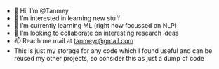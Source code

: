 - 👋 Hi, I’m @Tanmey
- 👀 I’m interested in learning new stuff
- 🌱 I’m currently learning ML (right now focussed on NLP)
- 💞️ I’m looking to collaborate on interesting research ideas
- 📫 Reach me mail at tanmeyr@gmail.com
- This is just my storage for any code which I found useful and can be reused my other projects, so consider this as just a dump of code

<!---
practice-dump/practice-dump is a ✨ special ✨ repository because its `README.md` (this file) appears on your GitHub profile.
You can click the Preview link to take a look at your changes.
--->
